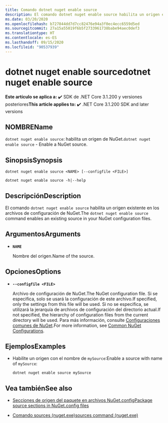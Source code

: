 ```yaml
---
title: Comando dotnet nuget enable source
description: El comando dotnet nuget enable source habilita un origen existente en los archivos de configuración de NuGet.
ms.date: 03/20/2020
ms.openlocfilehash: b727844dd7d7cc82476e94a3f0ec4ecc6559d5ed
ms.sourcegitcommit: 27a15a55019f6b5f2733961738babe94aec0def3
ms.translationtype: HT
ms.contentlocale: es-ES
ms.lasthandoff: 09/15/2020
ms.locfileid: "90537939"
---
```

# <a name="dotnet-nuget-enable-source"></a><span data-ttu-id="aca0b-103">dotnet nuget enable source</span><span class="sxs-lookup"><span data-stu-id="aca0b-103">dotnet nuget enable source</span></span>

<span data-ttu-id="aca0b-104">**Este artículo se aplica a:** ✔️ SDK de .NET Core 3.1.200 y versiones posteriores</span><span class="sxs-lookup"><span data-stu-id="aca0b-104">**This article applies to:** ✔️ .NET Core 3.1.200 SDK and later versions</span></span>

## <a name="name"></a><span data-ttu-id="aca0b-105">NOMBRE</span><span class="sxs-lookup"><span data-stu-id="aca0b-105">Name</span></span>

<span data-ttu-id="aca0b-106">`dotnet nuget enable source`: habilita un origen de NuGet.</span><span class="sxs-lookup"><span data-stu-id="aca0b-106">`dotnet nuget enable source` - Enable a NuGet source.</span></span>

## <a name="synopsis"></a><span data-ttu-id="aca0b-107">Sinopsis</span><span class="sxs-lookup"><span data-stu-id="aca0b-107">Synopsis</span></span>

```dotnetcli
dotnet nuget enable source <NAME> [--configfile <FILE>]

dotnet nuget enable source -h|--help
```

## <a name="description"></a><span data-ttu-id="aca0b-108">Descripción</span><span class="sxs-lookup"><span data-stu-id="aca0b-108">Description</span></span>

<span data-ttu-id="aca0b-109">El comando `dotnet nuget enable source` habilita un origen existente en los archivos de configuración de NuGet.</span><span class="sxs-lookup"><span data-stu-id="aca0b-109">The `dotnet nuget enable source` command enables an existing source in your NuGet configuration files.</span></span>

## <a name="arguments"></a><span data-ttu-id="aca0b-110">Argumentos</span><span class="sxs-lookup"><span data-stu-id="aca0b-110">Arguments</span></span>

- **`NAME`**

  <span data-ttu-id="aca0b-111">Nombre del origen.</span><span class="sxs-lookup"><span data-stu-id="aca0b-111">Name of the source.</span></span>

## <a name="options"></a><span data-ttu-id="aca0b-112">Opciones</span><span class="sxs-lookup"><span data-stu-id="aca0b-112">Options</span></span>

- **`--configfile <FILE>`**

  <span data-ttu-id="aca0b-113">Archivo de configuración de NuGet.</span><span class="sxs-lookup"><span data-stu-id="aca0b-113">The NuGet configuration file.</span></span> <span data-ttu-id="aca0b-114">Si se especifica, solo se usará la configuración de este archivo.</span><span class="sxs-lookup"><span data-stu-id="aca0b-114">If specified, only the settings from this file will be used.</span></span> <span data-ttu-id="aca0b-115">Si no se especifica, se utilizará la jerarquía de archivos de configuración del directorio actual.</span><span class="sxs-lookup"><span data-stu-id="aca0b-115">If not specified, the hierarchy of configuration files from the current directory will be used.</span></span> <span data-ttu-id="aca0b-116">Para más información, consulte [Configuraciones comunes de NuGet](/nuget/consume-packages/configuring-nuget-behavior).</span><span class="sxs-lookup"><span data-stu-id="aca0b-116">For more information, see [Common NuGet Configurations](/nuget/consume-packages/configuring-nuget-behavior).</span></span>

## <a name="examples"></a><span data-ttu-id="aca0b-117">Ejemplos</span><span class="sxs-lookup"><span data-stu-id="aca0b-117">Examples</span></span>

- <span data-ttu-id="aca0b-118">Habilite un origen con el nombre de `mySource`:</span><span class="sxs-lookup"><span data-stu-id="aca0b-118">Enable a source with name of `mySource`:</span></span>

  ```dotnetcli
  dotnet nuget enable source mySource
  ```

## <a name="see-also"></a><span data-ttu-id="aca0b-119">Vea también</span><span class="sxs-lookup"><span data-stu-id="aca0b-119">See also</span></span>

- [<span data-ttu-id="aca0b-120">Secciones de origen del paquete en archivos NuGet.config</span><span class="sxs-lookup"><span data-stu-id="aca0b-120">Package source sections in NuGet.config files</span></span>](/nuget/reference/nuget-config-file#package-source-sections)

- [<span data-ttu-id="aca0b-121">Comando sources (nuget.exe)</span><span class="sxs-lookup"><span data-stu-id="aca0b-121">sources command (nuget.exe)</span></span>](/nuget/reference/cli-reference/cli-ref-sources)

